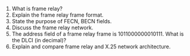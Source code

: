 1. What is frame relay?
2. Explain the frame relay frame format.
3. State the purpose of FECN, BECN fields.
4. Discuss the frame relay network.
5. The address field of a frame relay frame is 1011000000010111. What is the DLCI (in decimal)?
6. Explain and compare frame relay and X.25 network architecture.